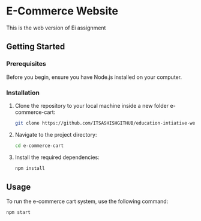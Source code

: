 # E-Commerce Website
This is the web version of Ei assignment

## Getting Started

### Prerequisites

Before you begin, ensure you have Node.js installed on your computer.

### Installation

1. Clone the repository to your local machine inside a new folder e-commerce-cart:

   ```bash
   git clone https://github.com/ITSASHISHGITHUB/education-intiative-website.git
   ```

2. Navigate to the project directory:

   ```bash
   cd e-commerce-cart
   ```

3. Install the required dependencies:

   ```bash
   npm install
   ```

## Usage

To run the e-commerce cart system, use the following command:

```bash
npm start
```
